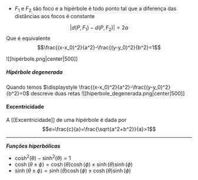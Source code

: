 - $F_1$ e $F_2$ são foco e a hipérbole é todo ponto tal que a diferença das distâncias aos focos é constante

$$|d(P,F_1)-d(P,F_2)|=2a$$
Que é equivalente
$$\frac{(x-x_0)^2}{a^2}-\frac{(y-y_0)^2}{b^2}=1$$

![[hipérbole.png|center|500]]

##### Hipérbole degenerada
Quando temos $\displaystyle \frac{(x-x_0)^2}{a^2}-\frac{(y-y_0)^2}{b^2}=0$
descreve duas retas
![[hiperbole_degenerada.png|center|500]]

#### Excentricidade
A [[Excentricidade]] de uma hipérbole é dada por 
$$e=\frac{c}{a}=\frac{\sqrt{a^2+b^2}}{a}>1$$

---
***Funções hiperbólicas***

- $\cosh^2(\theta)-\sinh^2(\theta)=1$
- $\cosh(\theta\pm \phi)= \cosh(\theta)\cosh(\phi)\pm \sinh(\theta)\sinh(\phi)$ 
- $\sinh(\theta \pm\phi)=\sinh(\theta)\cosh(\phi)\pm\cosh(\theta)\sinh(\phi)$
  